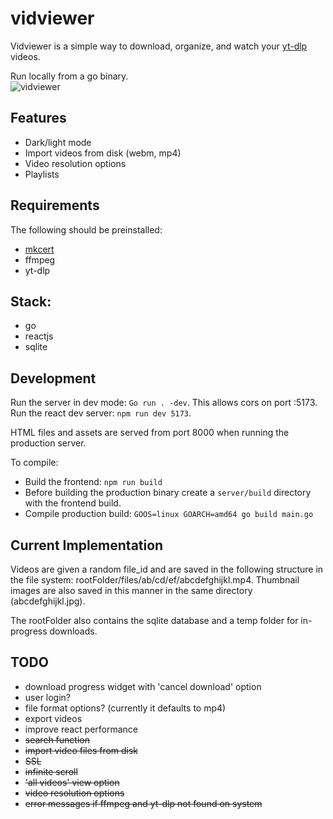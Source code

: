# vidviewer 
 
Vidviewer is a simple way to download, organize, and watch your [yt-dlp](https://github.com/yt-dlp/yt-dlp) videos.  

Run locally from a go binary.  
![vidviewer](https://github.com/jonblk/vidviewer/assets/132053602/571abe64-ef30-407f-9b93-55b0f3db22f1)

## Features

- Dark/light mode
- Import videos from disk (webm, mp4)
- Video resolution options
- Playlists

## Requirements

The following should be preinstalled:
- [mkcert](https://github.com/FiloSottile/mkcert) 
- ffmpeg 
- yt-dlp 

## Stack: 

- go     
- reactjs  
- sqlite 

## Development

Run the server in dev mode: `Go run . -dev`.  This allows cors on port :5173.  Run the react dev server: `npm run dev 5173`.

HTML files and assets are served from port 8000 when running the production server.  

To compile: 

- Build the frontend: `npm run build`
- Before building the production binary create a `server/build` directory with the frontend build. 
- Compile production build: `GOOS=linux GOARCH=amd64 go build main.go`

## Current Implementation

Videos are given a random file_id and are saved in the following structure in the file system: rootFolder/files/ab/cd/ef/abcdefghijkl.mp4. Thumbnail images are also saved in this manner in the same directory (abcdefghijkl.jpg).  

The rootFolder also contains the sqlite database and a temp folder for in-progress downloads.

## TODO 

 
- download progress widget with 'cancel download' option 
- user login? 
- file format options? (currently it defaults to mp4) 
- export videos 
- improve react performance
- <s>search function</s>
- <s>import video files from disk</s>
- <s>SSL</s>
- <s>infinite scroll </s>
- <s>'all videos' view option</s>
- <s>video resolution options</s>
- <s>error messages if ffmpeg and yt-dlp not found on system</s>
